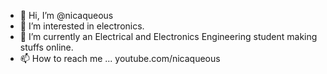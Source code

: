 - 👋 Hi, I’m @nicaqueous
- 👀 I’m interested in electronics.
- 🌱 I’m currently an Electrical and Electronics Engineering student making stuffs online.
- 📫 How to reach me ... youtube.com/nicaqueous

